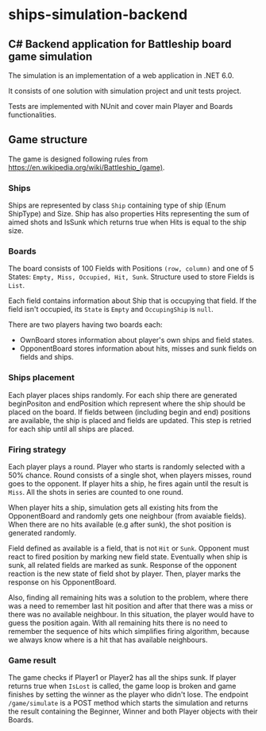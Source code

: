 # ships-simulation-backend
## C# Backend application for Battleship board game simulation

The simulation is an implementation of a web application in .NET 6.0.

It consists of one solution with simulation project and unit tests project.

Tests are implemented with NUnit and cover main Player and Boards functionalities. 

## Game structure
The game is designed following rules from https://en.wikipedia.org/wiki/Battleship_(game).

### Ships
Ships are represented by class `Ship` containing type of ship (Enum ShipType) and Size. Ship has also properties Hits representing the sum of aimed shots and IsSunk which returns true when Hits is equal to the ship size.

### Boards
The board consists of 100 Fields with Positions `(row, column)` and one of 5 States: `Empty, Miss, Occupied, Hit, Sunk`. Structure used to store Fields is `List`.

Each field contains information about Ship that is occupying that field. If the field isn't occupied, its `State` is `Empty` and `OccupingShip` is `null`.

There are two players having two boards each:
- OwnBoard stores information about player's own ships and field states.
- OpponentBoard stores information about hits, misses and sunk fields on fields and ships.

### Ships placement
Each player places ships randomly. For each ship there are generated beginPositon and endPosition which represent where the ship should be placed on the board. If fields between (including begin and end) positions are available, the ship is placed and fields are updated. This step is retried for each ship until all ships are placed.

### Firing strategy
Each player plays a round. Player who starts is randomly selected with a 50% chance. Round consists of a single shot, when players misses, round goes to the opponent. If player hits a ship, he fires again until the result is `Miss`.
All the shots in series are counted to one round.

When player hits a ship, simulation gets all existing hits from the OpponentBoard and randomly gets one neighbour (from avaiable fields). When there are no hits available (e.g after sunk), the shot position is generated randomly.

Field defined as available is a field, that is not `Hit` or `Sunk`. Opponent must react to fired position by marking new field state. Eventually when ship is sunk, all related fields are marked as sunk. Response of the opponent reaction is the new state of field shot by player. Then, player marks the response on his OpponentBoard.

Also, finding all remaining hits was a solution to the problem, where there was a need to remember last hit position and after that there was a miss or there was no available neighbour. In this situation, the player would have to guess the position again. With all remaining hits there is no need to remember the sequence of hits which simplifies firing algorithm, because we always know where is a hit that has available neighbours.

### Game result
The game checks if Player1 or Player2 has all the ships sunk. If player returns true when `IsLost` is called, the game loop is broken and game finishes by setting the winner as the player who didn't lose.
The endpoint `/game/simulate` is a POST method which starts the simulation and returns the result containing the Beginner, Winner and both Player objects with their Boards.


